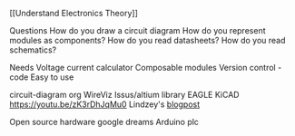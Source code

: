[[Understand Electronics Theory]]

Questions
How do you draw a circuit diagram
How do you represent modules as components?
How do you read datasheets?
How do you read schematics?

Needs
Voltage current calculator
Composable modules
Version control - code
Easy to use

circuit-diagram org
WireViz
Issus/altium library
EAGLE
KiCAD https://youtu.be/zK3rDhJqMu0
Lindzey's [blogpost](https://lindzey.github.io/blog/2019/02/09/my-first-pcb/)

Open source hardware google dreams
Arduino plc


